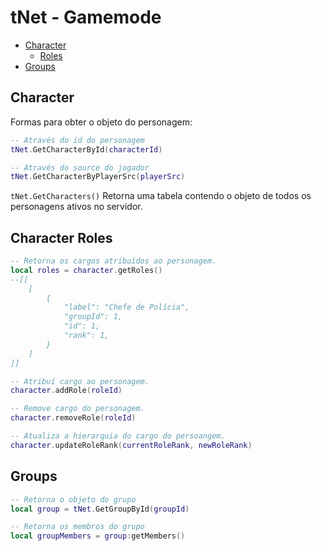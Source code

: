 # tNet - Gamemode

* [Character](#character)
    * [Roles](#character-roles)
* [Groups](#groups)

## Character

Formas para obter o objeto do personagem:
```lua
-- Através do id do personagem
tNet.GetCharacterById(characterId)

-- Através do source do jogador
tNet.GetCharacterByPlayerSrc(playerSrc)
```
`tNet.GetCharacters()` Retorna uma tabela contendo o objeto de todos os personagens ativos no servidor.

## Character Roles
```lua
-- Retorna os cargos atribuídos ao personagem.
local roles = character.getRoles()
--[[
    [
        {
            "label": "Chefe de Polícia",
            "groupId": 1,
            "id": 1,
            "rank": 1,
        }
    ]
]]

-- Atribuí cargo ao personagem.
character.addRole(roleId)

-- Remove cargo do personagem.
character.removeRole(roleId)

-- Atualiza a hierarquia do cargo do persoangem.
character.updateRoleRank(currentRoleRank, newRoleRank)
```

## Groups
```lua
-- Retorna o objeto do grupo
local group = tNet.GetGroupById(groupId)

-- Retorna os membros do grupo
local groupMembers = group:getMembers()
```